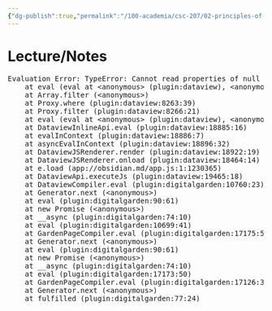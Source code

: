 ```yaml
---
{"dg-publish":true,"permalink":"/100-academia/csc-207/02-principles-of-software-design/2-principles-of-software-design/","tags":["#module","#university","cs"],"created":"2024-09-20T12:08:16.000-04:00","updated":"2024-10-30T20:51:50.013-04:00"}
---
```



# Lecture/Notes

<pre class="dataview dataview-error">Evaluation Error: TypeError: Cannot read properties of null (reading 'join')
    at eval (eval at &lt;anonymous&gt; (plugin:dataview), &lt;anonymous&gt;:4:36)
    at Array.filter (&lt;anonymous&gt;)
    at Proxy.where (plugin:dataview:8263:39)
    at Proxy.filter (plugin:dataview:8266:21)
    at eval (eval at &lt;anonymous&gt; (plugin:dataview), &lt;anonymous&gt;:2:6)
    at DataviewInlineApi.eval (plugin:dataview:18885:16)
    at evalInContext (plugin:dataview:18886:7)
    at asyncEvalInContext (plugin:dataview:18896:32)
    at DataviewJSRenderer.render (plugin:dataview:18922:19)
    at DataviewJSRenderer.onload (plugin:dataview:18464:14)
    at e.load (app://obsidian.md/app.js:1:1230365)
    at DataviewApi.executeJs (plugin:dataview:19465:18)
    at DataviewCompiler.eval (plugin:digitalgarden:10760:23)
    at Generator.next (&lt;anonymous&gt;)
    at eval (plugin:digitalgarden:90:61)
    at new Promise (&lt;anonymous&gt;)
    at __async (plugin:digitalgarden:74:10)
    at eval (plugin:digitalgarden:10699:41)
    at GardenPageCompiler.eval (plugin:digitalgarden:17175:50)
    at Generator.next (&lt;anonymous&gt;)
    at eval (plugin:digitalgarden:90:61)
    at new Promise (&lt;anonymous&gt;)
    at __async (plugin:digitalgarden:74:10)
    at eval (plugin:digitalgarden:17173:50)
    at GardenPageCompiler.eval (plugin:digitalgarden:17126:36)
    at Generator.next (&lt;anonymous&gt;)
    at fulfilled (plugin:digitalgarden:77:24)</pre>
